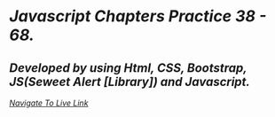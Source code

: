 # _Javascript Chapters Practice 38 - 68._

## *Developed by using Html, CSS, Bootstrap, JS(Seweet Alert [Library]) and Javascript.*

 *[Navigate To Live Link](   )*





